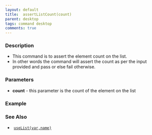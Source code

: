 ```yaml
---
layout: default
title:  assertListCount(count)
parent: desktop
tags: command desktop
comments: true
---
```


### Description

- This command is to assert the element count on the list.
- In other words the command will assert the count as per the input provided and pass or else fail otherwise.

### Parameters

- **count** -  this parameter is the count of the element on the list

### Example


### See Also

-  [`useList(var,name)`](useList(var,name))